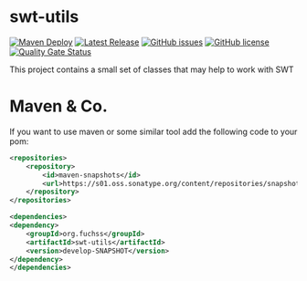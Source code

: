 # swt-utils
[![Maven Deploy](https://github.com/dfuchss/swt-utils/actions/workflows/deploy.yml/badge.svg)](https://github.com/dfuchss/swt-utils/actions/workflows/deploy.yml)
[![Latest Release](https://img.shields.io/github/release/dfuchss/swt-utils.svg)](https://github.com/dfuchss/swt-utils/releases/latest)
[![GitHub issues](https://img.shields.io/github/issues/dfuchss/swt-utils.svg?style=square)](https://github.com/dfuchss/swt-utils/issues)
[![GitHub license](https://img.shields.io/badge/license-MIT-blue.svg?style=square)](https://github.com/dfuchss/swt-utils/blob/master/LICENCE.md)
[![Quality Gate Status](https://sonarcloud.io/api/project_badges/measure?project=dfuchss_swt-utils&metric=alert_status)](https://sonarcloud.io/dashboard?id=dfuchss_swt-utils)

This project contains a small set of classes that may help to work with SWT

# Maven & Co.
If you want to use maven or some similar tool add the following code to your pom:
```xml
<repositories>
    <repository>
        <id>maven-snapshots</id>
        <url>https://s01.oss.sonatype.org/content/repositories/snapshots</url>
    </repository>
</repositories>

<dependencies>
<dependency>
    <groupId>org.fuchss</groupId>
    <artifactId>swt-utils</artifactId>
    <version>develop-SNAPSHOT</version>
</dependency>
</dependencies>
```
